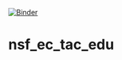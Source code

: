 [![Binder](https://mybinder.org/badge_logo.svg)](https://mybinder.org/v2/gh/argovis/nsf_ec_tac_edu/HEAD)
# nsf_ec_tac_edu
